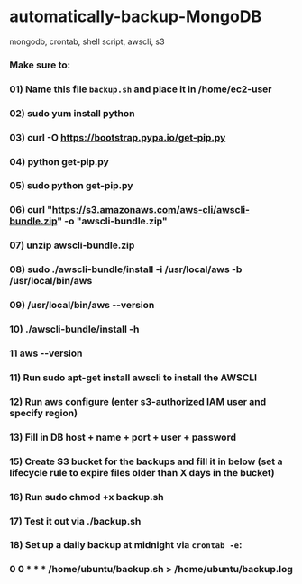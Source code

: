 # automatically-backup-MongoDB
mongodb, crontab, shell script, awscli, s3 
###  Make sure to:
### 01) Name this file `backup.sh` and place it in /home/ec2-user
### 02) sudo yum install python
### 03) curl -O https://bootstrap.pypa.io/get-pip.py
### 04) python get-pip.py
### 05) sudo  python get-pip.py
### 06) curl "https://s3.amazonaws.com/aws-cli/awscli-bundle.zip" -o "awscli-bundle.zip"
### 07) unzip awscli-bundle.zip
### 08) sudo ./awscli-bundle/install -i /usr/local/aws -b /usr/local/bin/aws
### 09) /usr/local/bin/aws --version
### 10) ./awscli-bundle/install -h
### 11  aws --version
### 11) Run sudo apt-get install awscli to install the AWSCLI
### 12) Run aws configure (enter s3-authorized IAM user and specify region)
### 13) Fill in DB host + name + port + user + password
### 15) Create S3 bucket for the backups and fill it in below (set a lifecycle rule to expire files older than X days in the bucket)
### 16) Run sudo chmod +x backup.sh
### 17) Test it out via ./backup.sh
### 18) Set up a daily backup at midnight via `crontab -e`:
###    0 0 * * * /home/ubuntu/backup.sh > /home/ubuntu/backup.log

